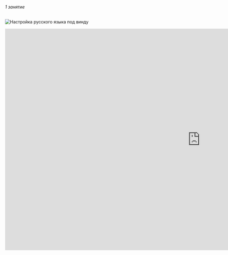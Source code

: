 
###### 1 занятие


![Настройка русского языка под винду](https://habr.com/ru/post/74839/)

<iframe width="1280" height="727" src="https://www.youtube.com/embed/zZBiln_2FhM" title="Git и GitHub Курс Для Новичков" frameborder="0" allow="accelerometer; autoplay; clipboard-write; encrypted-media; gyroscope; picture-in-picture" allowfullscreen></iframe>
